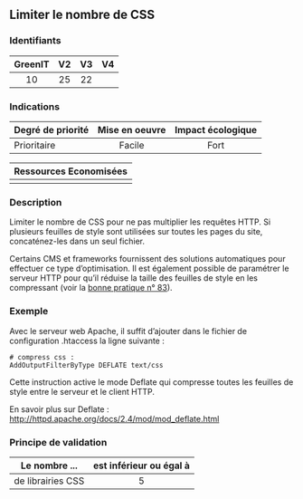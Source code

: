 ## Limiter le nombre de CSS

### Identifiants

| GreenIT |  V2  |  V3  |  V4  |
|:-------:|:----:|:----:|:----:|
|   10   | 25  | 22  |      |

### Indications

| Degré de priorité |      Mise en oeuvre       |  Impact écologique    | 
|-------------------|:-------------------------:|:---------------------:|
| Prioritaire       |   Facile                  | Fort                  | 


|Ressources Economisées                                      |
|:----------------------------------------------------------:|
|    |

### Description

Limiter le nombre de CSS pour ne pas multiplier les requêtes HTTP. Si plusieurs feuilles de style sont utilisées sur toutes les pages du site, concaténez-les dans un seul fichier.

Certains CMS et frameworks fournissent des solutions automatiques pour effectuer ce type d’optimisation. 
Il est également possible de paramétrer le serveur HTTP pour qu’il réduise la taille des feuilles de style en les compressant 
(voir la [bonne pratique n° 83](/chapters/bonne_pratique_083_fr.md)).

### Exemple

Avec le serveur web Apache, il suffit d’ajouter dans le fichier de configuration .htaccess la ligne suivante :
```apacheconf
# compress css :
AddOutputFilterByType DEFLATE text/css
```
Cette instruction active le mode Deflate qui compresse toutes les feuilles de style entre le serveur et le client HTTP.

En savoir plus sur Deflate :
http://httpd.apache.org/docs/2.4/mod/mod_deflate.html

### Principe de validation

| Le nombre ...     | est inférieur ou égal à   |  
|-------------------|:-------------------------:|
| de librairies CSS  | 5  |

